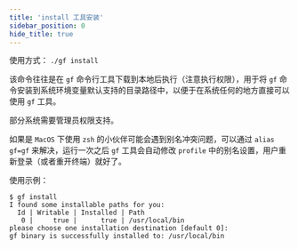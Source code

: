 ```yaml
---
title: 'install 工具安装'
sidebar_position: 0
hide_title: true
---
```


使用方式： `./gf install`

该命令往往是在 `gf` 命令行工具下载到本地后执行（注意执行权限），用于将 `gf` 命令安装到系统环境变量默认支持的目录路径中，以便于在系统任何的地方直接可以使用 `gf` 工具。

部分系统需要管理员权限支持。

如果是 `MacOS` 下使用 `zsh` 的小伙伴可能会遇到别名冲突问题，可以通过 `alias gf=gf` 来解决，运行一次之后 `gf` 工具会自动修改 `profile` 中的别名设置，用户重新登录（或者重开终端）就好了。

使用示例：

```
$ gf install
I found some installable paths for you:
  Id | Writable | Installed | Path
   0 |     true |      true | /usr/local/bin
please choose one installation destination [default 0]:
gf binary is successfully installed to: /usr/local/bin
```
